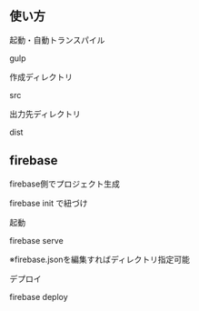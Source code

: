 ## 使い方

起動・自動トランスパイル

gulp

作成ディレクトリ

src

出力先ディレクトリ

dist

## firebase

firebase側でプロジェクト生成

firebase init で紐づけ

起動

firebase serve

※firebase.jsonを編集すればディレクトリ指定可能

デプロイ

firebase deploy

